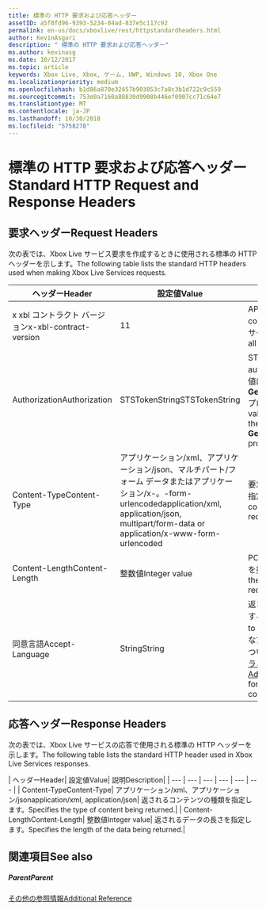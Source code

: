 ```yaml
---
title: 標準の HTTP 要求および応答ヘッダー
assetID: a5f8fd96-9393-5234-04ad-837e5c117c92
permalink: en-us/docs/xboxlive/rest/httpstandardheaders.html
author: KevinAsgari
description: " 標準の HTTP 要求および応答ヘッダー"
ms.author: kevinasg
ms.date: 10/12/2017
ms.topic: article
keywords: Xbox Live, Xbox, ゲーム, UWP, Windows 10, Xbox One
ms.localizationpriority: medium
ms.openlocfilehash: b1d86a870e32457b903053c7a8c3b1d722c9c559
ms.sourcegitcommit: 753e0a7160a88830d9908b446ef0907cc71c64e7
ms.translationtype: MT
ms.contentlocale: ja-JP
ms.lasthandoff: 10/30/2018
ms.locfileid: "5758278"
---
```

# <a name="standard-http-request-and-response-headers"></a><span data-ttu-id="3d41c-104">標準の HTTP 要求および応答ヘッダー</span><span class="sxs-lookup"><span data-stu-id="3d41c-104">Standard HTTP Request and Response Headers</span></span>
 
<a id="ID4ES"></a>

 
## <a name="request-headers"></a><span data-ttu-id="3d41c-105">要求ヘッダー</span><span class="sxs-lookup"><span data-stu-id="3d41c-105">Request Headers</span></span>
 
<span data-ttu-id="3d41c-106">次の表では、Xbox Live サービス要求を作成するときに使用される標準の HTTP ヘッダーを示します。</span><span class="sxs-lookup"><span data-stu-id="3d41c-106">The following table lists the standard HTTP headers used when making Xbox Live Services requests.</span></span>
 
| <span data-ttu-id="3d41c-107">ヘッダー</span><span class="sxs-lookup"><span data-stu-id="3d41c-107">Header</span></span>| <span data-ttu-id="3d41c-108">設定値</span><span class="sxs-lookup"><span data-stu-id="3d41c-108">Value</span></span>| <span data-ttu-id="3d41c-109">説明</span><span class="sxs-lookup"><span data-stu-id="3d41c-109">Description</span></span>| 
| --- | --- | --- | 
| <span data-ttu-id="3d41c-110">x xbl コントラクト バージョン</span><span class="sxs-lookup"><span data-stu-id="3d41c-110">x-xbl-contract-version</span></span>| <span data-ttu-id="3d41c-111">1</span><span class="sxs-lookup"><span data-stu-id="3d41c-111">1</span></span>| <span data-ttu-id="3d41c-112">API コントラクト バージョンです。</span><span class="sxs-lookup"><span data-stu-id="3d41c-112">API contract version.</span></span> <span data-ttu-id="3d41c-113">すべての Xbox Live サービス要求に必要です。</span><span class="sxs-lookup"><span data-stu-id="3d41c-113">Required on all Xbox Live Services requests.</span></span>| 
| <span data-ttu-id="3d41c-114">Authorization</span><span class="sxs-lookup"><span data-stu-id="3d41c-114">Authorization</span></span>| <span data-ttu-id="3d41c-115">STSTokenString</span><span class="sxs-lookup"><span data-stu-id="3d41c-115">STSTokenString</span></span>| <span data-ttu-id="3d41c-116">STS 認証トークンです。</span><span class="sxs-lookup"><span data-stu-id="3d41c-116">STS authentication token.</span></span> <span data-ttu-id="3d41c-117">このヘッダーの値は、 <b>GetTokenAndSignatureResult.Token</b>プロパティから取得されます。</span><span class="sxs-lookup"><span data-stu-id="3d41c-117">The value for this header is retrieved from the <b>GetTokenAndSignatureResult.Token</b> property.</span></span> | 
| <span data-ttu-id="3d41c-118">Content-Type</span><span class="sxs-lookup"><span data-stu-id="3d41c-118">Content-Type</span></span>| <span data-ttu-id="3d41c-119">アプリケーション/xml、アプリケーション/json、マルチパート/フォーム データまたはアプリケーション/x-。-form-urlencoded</span><span class="sxs-lookup"><span data-stu-id="3d41c-119">application/xml, application/json, multipart/form-data or application/x-www-form-urlencoded</span></span>| <span data-ttu-id="3d41c-120">要求で送信されるコンテンツの種類を指定します。</span><span class="sxs-lookup"><span data-stu-id="3d41c-120">Specifies the type of content being submitted with a request.</span></span>| 
| <span data-ttu-id="3d41c-121">Content-Length</span><span class="sxs-lookup"><span data-stu-id="3d41c-121">Content-Length</span></span>| <span data-ttu-id="3d41c-122">整数値</span><span class="sxs-lookup"><span data-stu-id="3d41c-122">Integer value</span></span>| <span data-ttu-id="3d41c-123">POST 要求で送信されたデータの長さを指定します。</span><span class="sxs-lookup"><span data-stu-id="3d41c-123">Specifies the length of the data being submitted in a POST request.</span></span>| 
| <span data-ttu-id="3d41c-124">同意言語</span><span class="sxs-lookup"><span data-stu-id="3d41c-124">Accept-Language</span></span> | <span data-ttu-id="3d41c-125">String</span><span class="sxs-lookup"><span data-stu-id="3d41c-125">String</span></span>| <span data-ttu-id="3d41c-126">返される任意の文字列をローカライズする方法を指定します。</span><span class="sxs-lookup"><span data-stu-id="3d41c-126">Specifies how to localize any strings returned.</span></span> <span data-ttu-id="3d41c-127">有効な言語/ロケールの組み合わせの一覧については、<a href="http://msdn.microsoft.com/en-us/library/bb975829.aspx">高度な Xbox 360 のプログラミング</a>を参照してください。</span><span class="sxs-lookup"><span data-stu-id="3d41c-127">See <a href="http://msdn.microsoft.com/en-us/library/bb975829.aspx">Advanced Xbox 360 Programming</a> for a list of valid language/locale combinations.</span></span>| 
  
<a id="ID4E6C"></a>

 
## <a name="response-headers"></a><span data-ttu-id="3d41c-128">応答ヘッダー</span><span class="sxs-lookup"><span data-stu-id="3d41c-128">Response Headers</span></span>
 
<span data-ttu-id="3d41c-129">次の表では、Xbox Live サービスの応答で使用される標準の HTTP ヘッダーを示します。</span><span class="sxs-lookup"><span data-stu-id="3d41c-129">The following table lists the standard HTTP header used in Xbox Live Services responses.</span></span>
 
| <span data-ttu-id="3d41c-130">ヘッダー</span><span class="sxs-lookup"><span data-stu-id="3d41c-130">Header</span></span>| <span data-ttu-id="3d41c-131">設定値</span><span class="sxs-lookup"><span data-stu-id="3d41c-131">Value</span></span>| <span data-ttu-id="3d41c-132">説明</span><span class="sxs-lookup"><span data-stu-id="3d41c-132">Description</span></span>| 
| --- | --- | --- | --- | --- | --- | 
| <span data-ttu-id="3d41c-133">Content-Type</span><span class="sxs-lookup"><span data-stu-id="3d41c-133">Content-Type</span></span>| <span data-ttu-id="3d41c-134">アプリケーション/xml、アプリケーション/json</span><span class="sxs-lookup"><span data-stu-id="3d41c-134">application/xml, application/json</span></span>| <span data-ttu-id="3d41c-135">返されるコンテンツの種類を指定します。</span><span class="sxs-lookup"><span data-stu-id="3d41c-135">Specifies the type of content being returned.</span></span>| 
| <span data-ttu-id="3d41c-136">Content-Length</span><span class="sxs-lookup"><span data-stu-id="3d41c-136">Content-Length</span></span>| <span data-ttu-id="3d41c-137">整数値</span><span class="sxs-lookup"><span data-stu-id="3d41c-137">Integer value</span></span>| <span data-ttu-id="3d41c-138">返されるデータの長さを指定します。</span><span class="sxs-lookup"><span data-stu-id="3d41c-138">Specifies the length of the data being returned.</span></span>| 
  
<a id="ID4EEE"></a>

 
## <a name="see-also"></a><span data-ttu-id="3d41c-139">関連項目</span><span class="sxs-lookup"><span data-stu-id="3d41c-139">See also</span></span>
 
<a id="ID4EGE"></a>

 
##### <a name="parent"></a><span data-ttu-id="3d41c-140">Parent</span><span class="sxs-lookup"><span data-stu-id="3d41c-140">Parent</span></span>  

[<span data-ttu-id="3d41c-141">その他の参照情報</span><span class="sxs-lookup"><span data-stu-id="3d41c-141">Additional Reference</span></span>](atoc-xboxlivews-reference-additional.md)

   